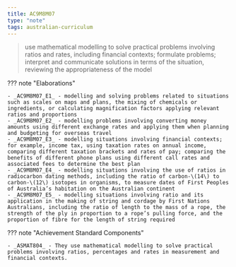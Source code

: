 ```yaml
---
title: AC9M8M07
type: "note"
tags: australian-curriculum
---
```




> use mathematical modelling to solve practical problems involving ratios and rates, including financial contexts; formulate problems; interpret and communicate solutions in terms of the situation, reviewing the appropriateness of the model

??? note "Elaborations"

	- _AC9M8M07_E1_ - modelling and solving problems related to situations such as scales on maps and plans, the mixing of chemicals or ingredients, or calculating magnification factors applying relevant ratios and proportions
	- _AC9M8M07_E2_ - modelling problems involving converting money amounts using different exchange rates and applying them when planning and budgeting for overseas travel
	- _AC9M8M07_E3_ - modelling situations involving financial contexts; for example, income tax, using taxation rates on annual income, comparing different taxation brackets and rates of pay; comparing the benefits of different phone plans using different call rates and associated fees to determine the best plan
	- _AC9M8M07_E4_ - modelling situations involving the use of ratios in radiocarbon dating methods, including the ratio of carbon-\(14\) to carbon-\(12\) isotopes in organisms, to measure dates of First Peoples of Australia’s habitation on the Australian continent
	- _AC9M8M07_E5_ - modelling situations involving ratio and its application in the making of string and cordage by First Nations Australians, including the ratio of length to the mass of a rope, the strength of the ply in proportion to a rope’s pulling force, and the proportion of fibre for the length of string required
??? note "Achievement Standard Components"

	- _ASMAT804_ - They use mathematical modelling to solve practical problems involving ratios, percentages and rates in measurement and financial contexts.


